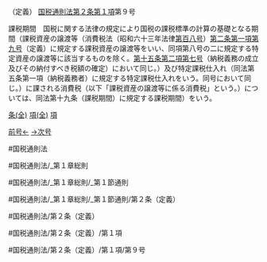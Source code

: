 （定義）
[国税通則法第２条第１項](国税通則法＿＿＿＿＿第２条第１項)第９号

課税期間　国税に関する法律の規定により国税の課税標準の計算の基礎となる期間（課税資産の譲渡等（消費税法（昭和六十三年法律[第百八号](国税通則法＿＿＿＿＿第２条第１項第１０８号)）[第二条第一項第九号](国税通則法＿＿＿＿＿第２条第１項第９号)（定義）に規定する課税資産の譲渡等をいい、同項第八号の二に規定する特定資産の譲渡等に該当するものを除く。[第十五条第二項第七号](国税通則法＿＿＿＿＿第１５条第２項第７号)（納税義務の成立及びその納付すべき税額の確定）において同じ。）及び特定課税仕入れ（同法第五条第一項（納税義務者）に規定する特定課税仕入れをいう。同号において同じ。）に課される消費税（以下「課税資産の譲渡等に係る消費税」という。）については、同法第十九条（課税期間）に規定する課税期間）をいう。

[条(全)](国税通則法＿＿＿＿＿第２条_.md)    [項(全)](国税通則法＿＿＿＿＿第２条第１項_.md)    [項](国税通則法＿＿＿＿＿第２条第１項.md)

[前号←](国税通則法＿＿＿＿＿第２条第１項第８号.md)    [→次号](国税通則法＿＿＿＿＿第２条第１項第１０号.md)

#国税通則法

#国税通則法/_第１章総則

#国税通則法/_第１章総則/_第１節通則

#国税通則法/_第１章総則/_第１節通則/第２条（定義）

#国税通則法/第２条（定義）

#国税通則法/第２条（定義）/第１項

#国税通則法/第２条（定義）/第１項/第９号

